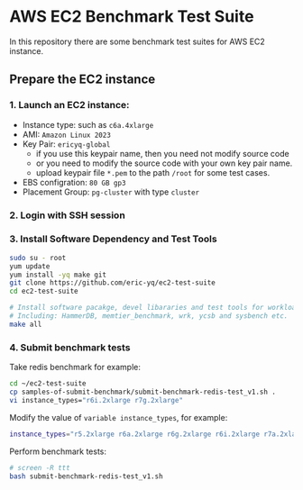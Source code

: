 # AWS EC2 Benchmark Test Suite

In this repository there are some benchmark test suites for AWS EC2 instance.

## Prepare the EC2 instance

### 1. Launch an EC2 instance: 
- Instance type: such as `c6a.4xlarge`
- AMI:  `Amazon Linux 2023`
- Key Pair: `ericyq-global` 
    - if you use this keypair name, then you need not modify source code
    - or you need to modify the source code with your own key pair name.
    - upload keypair file `*.pem` to the path `/root` for some test cases.
- EBS configration: `80 GB gp3`
- Placement Group: `pg-cluster` with type `cluster`

### 2. Login with SSH session

### 3. Install Software Dependency and Test Tools
```bash
sudo su - root
yum update
yum install -yq make git
git clone https://github.com/eric-yq/ec2-test-suite
cd ec2-test-suite

# Install software pacakge, devel libararies and test tools for workload,
# Including: HammerDB, memtier_benchmark, wrk, ycsb and sysbench etc.
make all
```

### 4. Submit benchmark tests
Take redis benchmark for example:
```bash
cd ~/ec2-test-suite
cp samples-of-submit-benchmark/submit-benchmark-redis-test_v1.sh .
vi instance_types="r6i.2xlarge r7g.2xlarge"
```
Modify the value of `variable instance_types`, for example:
```bash
instance_types="r5.2xlarge r6a.2xlarge r6g.2xlarge r6i.2xlarge r7a.2xlarge r7g.2xlarge r7i.2xlarge r8g.2xlarge x8g.2xlarge"
```
Perform benchmark tests:
```bash
# screen -R ttt
bash submit-benchmark-redis-test_v1.sh
```
